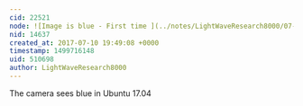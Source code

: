 ```yaml
---
cid: 22521
node: ![Image is blue - First time ](../notes/LightWaveResearch8000/07-10-2017/image-is-blue-first-time)
nid: 14637
created_at: 2017-07-10 19:49:08 +0000
timestamp: 1499716148
uid: 510698
author: LightWaveResearch8000
---
```


The camera sees blue in Ubuntu 17.04 